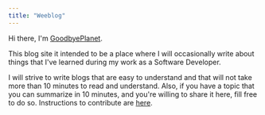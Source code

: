 ```yaml
---
title: "Weeblog"
---
```


Hi there, I'm [GoodbyePlanet](https://github.com/GoodbyePlanet).

This blog site it intended to be a place where I will occasionally write about things that I've learned
during my work as a Software Developer.

I will strive to write blogs that are easy to understand and that will not take more than 10 minutes to read and understand. Also, if you have a topic
that you can summarize in 10 minutes, and you're willing to share it here, fill free to do so. Instructions to
contribute are [here](/contribute).

